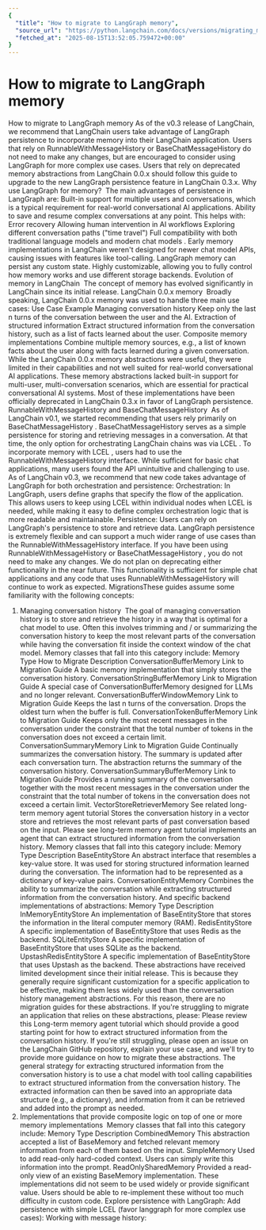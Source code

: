 ```yaml
---
{
  "title": "How to migrate to LangGraph memory",
  "source_url": "https://python.langchain.com/docs/versions/migrating_memory/",
  "fetched_at": "2025-08-15T13:52:05.759472+00:00"
}
---
```


# How to migrate to LangGraph memory

How to migrate to LangGraph memory
As of the v0.3 release of LangChain, we recommend that LangChain users take advantage of
LangGraph persistence
to incorporate
memory
into their LangChain application.
Users that rely on
RunnableWithMessageHistory
or
BaseChatMessageHistory
do
not
need to make any changes, but are encouraged to consider using LangGraph for more complex use cases.
Users that rely on deprecated memory abstractions from LangChain 0.0.x should follow this guide to upgrade to the new LangGraph persistence feature in LangChain 0.3.x.
Why use LangGraph for memory?
​
The main advantages of persistence in LangGraph are:
Built-in support for multiple users and conversations, which is a typical requirement for real-world conversational AI applications.
Ability to save and resume complex conversations at any point. This helps with:
Error recovery
Allowing human intervention in AI workflows
Exploring different conversation paths ("time travel")
Full compatibility with both traditional
language models
and modern
chat models
. Early memory implementations in LangChain weren't designed for newer chat model APIs, causing issues with features like tool-calling. LangGraph memory can persist any custom state.
Highly customizable, allowing you to fully control how memory works and use different storage backends.
Evolution of memory in LangChain
​
The concept of memory has evolved significantly in LangChain since its initial release.
LangChain 0.0.x memory
​
Broadly speaking, LangChain 0.0.x memory was used to handle three main use cases:
Use Case
Example
Managing conversation history
Keep only the last
n
turns of the conversation between the user and the AI.
Extraction of structured information
Extract structured information from the conversation history, such as a list of facts learned about the user.
Composite memory implementations
Combine multiple memory sources, e.g., a list of known facts about the user along with facts learned during a given conversation.
While the LangChain 0.0.x memory abstractions were useful, they were limited in their capabilities and not well suited for real-world conversational AI applications. These memory abstractions lacked built-in support for multi-user, multi-conversation scenarios, which are essential for practical conversational AI systems.
Most of these implementations have been officially deprecated in LangChain 0.3.x in favor of LangGraph persistence.
RunnableWithMessageHistory and BaseChatMessageHistory
​
As of LangChain v0.1, we started recommending that users rely primarily on
BaseChatMessageHistory
.
BaseChatMessageHistory
serves
as a simple persistence for storing and retrieving messages in a conversation.
At that time, the only option for orchestrating LangChain chains was via
LCEL
. To incorporate memory with
LCEL
, users had to use the
RunnableWithMessageHistory
interface. While sufficient for basic chat applications, many users found the API unintuitive and challenging to use.
As of LangChain v0.3, we recommend that
new
code takes advantage of LangGraph for both orchestration and persistence:
Orchestration: In LangGraph, users define
graphs
that specify the flow of the application. This allows users to keep using
LCEL
within individual nodes when
LCEL
is needed, while making it easy to define complex orchestration logic that is more readable and maintainable.
Persistence: Users can rely on LangGraph's
persistence
to store and retrieve data. LangGraph persistence is extremely flexible and can support a much wider range of use cases than the
RunnableWithMessageHistory
interface.
If you have been using
RunnableWithMessageHistory
or
BaseChatMessageHistory
, you do not need to make any changes. We do not plan on deprecating either functionality in the near future. This functionality is sufficient for simple chat applications and any code that uses
RunnableWithMessageHistory
will continue to work as expected.
Migrations
​
These guides assume some familiarity with the following concepts:
1. Managing conversation history
​
The goal of managing conversation history is to store and retrieve the history in a way that is optimal for a chat model to use.
Often this involves trimming and / or summarizing the conversation history to keep the most relevant parts of the conversation while having the conversation fit inside the context window of the chat model.
Memory classes that fall into this category include:
Memory Type
How to Migrate
Description
ConversationBufferMemory
Link to Migration Guide
A basic memory implementation that simply stores the conversation history.
ConversationStringBufferMemory
Link to Migration Guide
A special case of
ConversationBufferMemory
designed for LLMs and no longer relevant.
ConversationBufferWindowMemory
Link to Migration Guide
Keeps the last
n
turns of the conversation. Drops the oldest turn when the buffer is full.
ConversationTokenBufferMemory
Link to Migration Guide
Keeps only the most recent messages in the conversation under the constraint that the total number of tokens in the conversation does not exceed a certain limit.
ConversationSummaryMemory
Link to Migration Guide
Continually summarizes the conversation history. The summary is updated after each conversation turn. The abstraction returns the summary of the conversation history.
ConversationSummaryBufferMemory
Link to Migration Guide
Provides a running summary of the conversation together with the most recent messages in the conversation under the constraint that the total number of tokens in the conversation does not exceed a certain limit.
VectorStoreRetrieverMemory
See related
long-term memory agent tutorial
Stores the conversation history in a vector store and retrieves the most relevant parts of past conversation based on the input.
Please see
long-term memory agent tutorial
implements an agent that can extract structured information from the conversation history.
Memory classes that fall into this category include:
Memory Type
Description
BaseEntityStore
An abstract interface that resembles a key-value store. It was used for storing structured information learned during the conversation. The information had to be represented as a dictionary of key-value pairs.
ConversationEntityMemory
Combines the ability to summarize the conversation while extracting structured information from the conversation history.
And specific backend implementations of abstractions:
Memory Type
Description
InMemoryEntityStore
An implementation of
BaseEntityStore
that stores the information in the literal computer memory (RAM).
RedisEntityStore
A specific implementation of
BaseEntityStore
that uses Redis as the backend.
SQLiteEntityStore
A specific implementation of
BaseEntityStore
that uses SQLite as the backend.
UpstashRedisEntityStore
A specific implementation of
BaseEntityStore
that uses Upstash as the backend.
These abstractions have received limited development since their initial release. This is because they generally require significant customization for a specific application to be effective, making
them less widely used than the conversation history management abstractions.
For this reason, there are no migration guides for these abstractions. If you're struggling to migrate an application
that relies on these abstractions, please:
Please review this
Long-term memory agent tutorial
which should provide a good starting point for how to extract structured information from the conversation history.
If you're still struggling, please open an issue on the LangChain GitHub repository, explain your use case, and we'll try to provide more guidance on how to migrate these abstractions.
The general strategy for extracting structured information from the conversation history is to use a chat model with tool calling capabilities to extract structured information from the conversation history.
The extracted information can then be saved into an appropriate data structure (e.g., a dictionary), and information from it can be retrieved and added into the prompt as needed.
3. Implementations that provide composite logic on top of one or more memory implementations
​
Memory classes that fall into this category include:
Memory Type
Description
CombinedMemory
This abstraction accepted a list of
BaseMemory
and fetched relevant memory information from each of them based on the input.
SimpleMemory
Used to add read-only hard-coded context. Users can simply write this information into the prompt.
ReadOnlySharedMemory
Provided a read-only view of an existing
BaseMemory
implementation.
These implementations did not seem to be used widely or provide significant value. Users should be able
to re-implement these without too much difficulty in custom code.
Explore persistence with LangGraph:
Add persistence with simple LCEL (favor langgraph for more complex use cases):
Working with message history:
